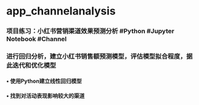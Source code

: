 # app_channelanalysis
### 项目练习：小红书营销渠道效果预测分析 #Python #Jupyter Notebook #Channel
### 进行回归分析，建立小红书销售额预测模型，评估模型拟合程度，据此迭代和优化模型
#### • 使用Python建立线性回归模型 
#### • 找到对活动表现影响较大的渠道
